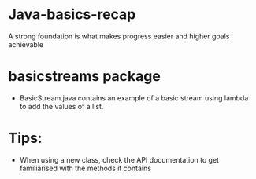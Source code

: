 # Java-basics-recap
A strong foundation is what makes progress easier and higher goals achievable

# basicstreams package
- BasicStream.java contains an example of a basic stream using lambda to add the values of a list. <understanded>

# Tips:
- When using a new class, check the API documentation to get familiarised with the methods it contains